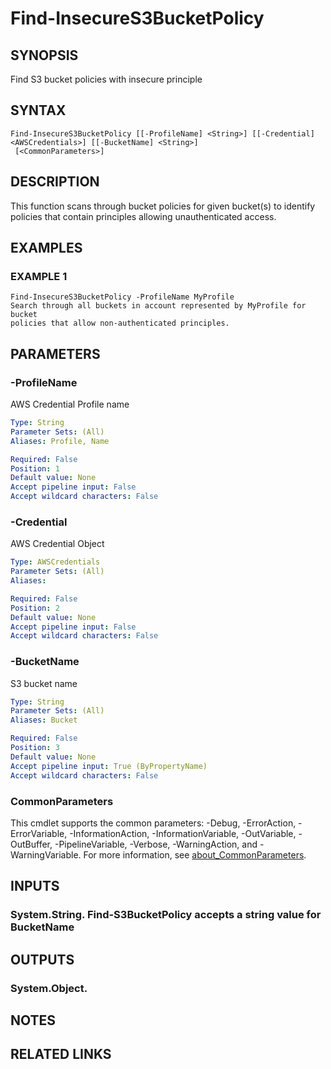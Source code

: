 # Find-InsecureS3BucketPolicy

## SYNOPSIS
Find S3 bucket policies with insecure principle

## SYNTAX

```
Find-InsecureS3BucketPolicy [[-ProfileName] <String>] [[-Credential] <AWSCredentials>] [[-BucketName] <String>]
 [<CommonParameters>]
```

## DESCRIPTION
This function scans through bucket policies for given bucket(s) to identify
policies that contain principles allowing unauthenticated access.

## EXAMPLES

### EXAMPLE 1
```
Find-InsecureS3BucketPolicy -ProfileName MyProfile
Search through all buckets in account represented by MyProfile for bucket
policies that allow non-authenticated principles.
```

## PARAMETERS

### -ProfileName
AWS Credential Profile name

```yaml
Type: String
Parameter Sets: (All)
Aliases: Profile, Name

Required: False
Position: 1
Default value: None
Accept pipeline input: False
Accept wildcard characters: False
```

### -Credential
AWS Credential Object

```yaml
Type: AWSCredentials
Parameter Sets: (All)
Aliases:

Required: False
Position: 2
Default value: None
Accept pipeline input: False
Accept wildcard characters: False
```

### -BucketName
S3 bucket name

```yaml
Type: String
Parameter Sets: (All)
Aliases: Bucket

Required: False
Position: 3
Default value: None
Accept pipeline input: True (ByPropertyName)
Accept wildcard characters: False
```

### CommonParameters
This cmdlet supports the common parameters: -Debug, -ErrorAction, -ErrorVariable, -InformationAction, -InformationVariable, -OutVariable, -OutBuffer, -PipelineVariable, -Verbose, -WarningAction, and -WarningVariable. For more information, see [about_CommonParameters](http://go.microsoft.com/fwlink/?LinkID=113216).

## INPUTS

### System.String. Find-S3BucketPolicy accepts a string value for BucketName
## OUTPUTS

### System.Object.
## NOTES

## RELATED LINKS
